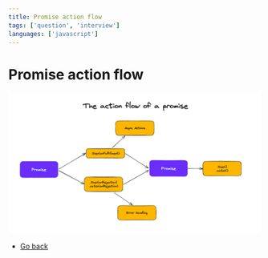 ```yaml
---
title: Promise action flow
tags: ['question', 'interview']
languages: ['javascript']
---
```

# Promise action flow

![Promise action flow](./promise-action-flow.png)

* [Go back](../readme.md)
